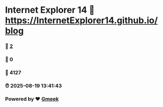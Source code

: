# Internet Explorer 14 :link: https://InternetExplorer14.github.io/blog 
### :page_facing_up: [2](https://InternetExplorer14.github.io/blog/tag.html) 
### :speech_balloon: 0 
### :hibiscus: 4127 
### :alarm_clock: 2025-08-19 13:41:43 
### Powered by :heart: [Gmeek](https://github.com/Meekdai/Gmeek)
